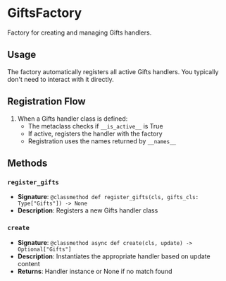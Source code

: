 # GiftsFactory

Factory for creating and managing Gifts handlers.

## Usage

The factory automatically registers all active Gifts handlers. 
You typically don't need to interact with it directly.

## Registration Flow

1. When a Gifts handler class is defined:
   - The metaclass checks if `__is_active__` is True
   - If active, registers the handler with the factory
   - Registration uses the names returned by `__names__`

## Methods

### `register_gifts`
- **Signature**: `@classmethod def register_gifts(cls, gifts_cls: Type["Gifts"]) -> None`
- **Description**: Registers a new Gifts handler class

### `create`
- **Signature**: `@classmethod async def create(cls, update) -> Optional["Gifts"]`
- **Description**: Instantiates the appropriate handler based on update content
- **Returns**: Handler instance or None if no match found
